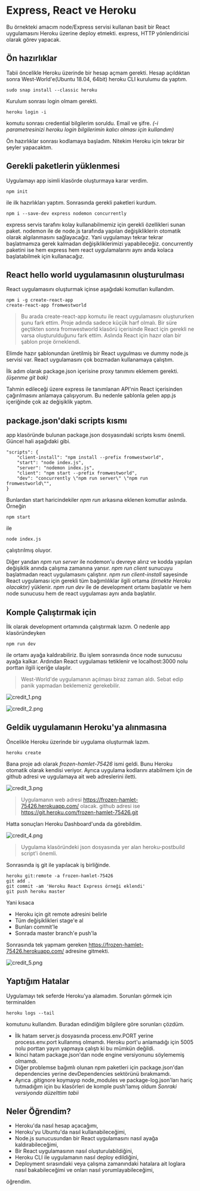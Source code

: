 # Express, React ve Heroku

Bu örnekteki amacım node/Express servisi kullanan basit bir React uygulamasını Heroku üzerine deploy etmekti. express, HTTP yönlendiricisi olarak görev yapacak.

## Ön hazırlıklar

Tabii öncelikle Heroku üzerinde bir hesap açmam gerekti. Hesap açıldıktan sonra West-World'e(Ubuntu 18.04, 64bit) heroku CLI kurulumu da yaptım. 

```
sudo snap install --classic heroku
```

Kurulum sonrası login olmam gerekti. 

```
heroku login -i
```

komutu sonrası credential bilgilerim soruldu. Email ve şifre. _(-i parametresinizi heroku login bilgilerimin kalıcı olması için kullandım)_

Ön hazırlıklar sonrası kodlamaya başladım. Nitekim Heroku için tekrar bir şeyler yapacaktım.

## Gerekli paketlerin yüklenmesi

Uygulamayı app isimli klasörde oluşturmaya karar verdim. 

```
npm init
```

ile ilk hazırlıkları yaptım. Sonrasında gerekli paketleri kurdum.

```
npm i --save-dev express nodemon concurrently
```

express servis tarafını kolay kullanabilmemiz için gerekli özellikleri sunan paket. nodemon ile de node.js tarafında yapılan değişikliklerin otomatik olarak algılanmasını sağlayacağız. Yani uygulamayı tekrar tekrar başlatmamıza gerek kalmadan değişikliklerimizi yapabileceğiz. concurrently paketini ise hem express hem react uygulamalarını aynı anda kolaca başlatabilmek için kullanacağız. 

## React hello world uygulamasının oluşturulması

React uygulamasını oluşturmak içinse aşağıdaki komutları kullandım.

```
npm i -g create-react-app
create-react-app fromwestworld
```

>Bu arada create-react-app komutu ile react uygulamasını oluştururken şunu fark ettim. Proje adında sadece küçük harf olmalı. Bir süre geçtikten sonra fromwestworld klasörü içerisinde React için gerekli ne varsa oluşturulduğunu fark ettim. Aslında React için hazır olan bir şablon proje örneklendi.

Elimde hazır şablonundan üretilmiş bir React uygulması ve dummy node.js servisi var. React uygulamasını çok bozmadan kullanamaya çalıştım. 

İlk adım olarak package.json içerisine proxy tanımını eklemem gerekti. _(üşenme git bak)_

Tahmin edileceği üzere express ile tanımlanan API'nin React içerisinden çağırılmasını anlamaya çalışıyorum. Bu nedenle şablonla gelen app.js içeriğinde çok az değişiklik yaptım.

## package.json'daki scripts kısmı

app klasöründe bulunan package.json dosyasındaki scripts kısmı önemli. Güncel hali aşağıdaki gibi.

```
"scripts": {
    "client-install": "npm install --prefix fromwestworld",
    "start": "node index.js",
    "server": "nodemon index.js",
    "client": "npm start --prefix fromwestworld",
    "dev": "concurrently \"npm run server\" \"npm run fromwestworld\"",
}
```
Bunlardan start haricindekiler _npm run_ arkasına eklenen komutlar aslında. Örneğin

```
npm start
```

ile 

```
node index.js
```

çalıştırılmış oluyor.

Diğer yandan _npm run server_ ile nodemon'u devreye alırız ve kodda yapılan değişiklik anında çalışma zamanına yansır. _npm run client_ sunucuyu başlatmadan react uygulamasını çalıştırır. _npm run client-install_ sayesinde React uygulaması için gerekli tüm bağımlılıklar ilgili ortama _(örnekte Heroku olacaktır)_ yüklenir. _npm run dev_ ile de development ortamı başlatılır ve hem node sunucusu hem de react uygulaması aynı anda başlatılır.

## Komple Çalıştırmak için

İlk olarak development ortamında çalıştırmak lazım. O nedenle app klasöründeyken

```
npm run dev
```

ile ortamı ayağa kaldırabiliriz. Bu işlem sonrasında önce node sunucusu ayağa kalkar. Ardından React uygulaması tetiklenir ve localhost:3000 nolu porttan ilgili içeriğe ulaşılır.

>West-World'de uygulamanın açılması biraz zaman aldı. Sebat edip panik yapmadan beklemeniz gerekebilir.

![credit_1.png](credit_1.png)

![credit_2.png](credit_2.png)

## Geldik uygulamanın Heroku'ya alınmasına

Öncelikle Heroku üzerinde bir uygulama oluşturmak lazım.

```
heroku create
```

Bana proje adı olarak _frozen-hamlet-75426_ ismi geldi. Bunu Heroku otomatik olarak kendisi veriyor. Ayrıca uygulama kodlarını atabilmem için de github adresi ve uygulamaya ait web adreslerini iletti.

![credit_3.png](credit_3.png)

>Uygulamanın web adresi https://frozen-hamlet-75426.herokuapp.com/ olacak. github adresi ise https://git.heroku.com/frozen-hamlet-75426.git

Hatta sonuçları Heroku Dashboard'unda da görebildim.

![credit_4.png](credit_4.png)

>Uygulama klasöründeki json dosyasında yer alan heroku-postbuild script'i önemli.

Sonrasında iş git ile yapılacak iş birliğinde.

```
heroku git:remote -a frozen-hamlet-75426
git add .
git commit -am 'Heroku React Express örneği eklendi'
git push heroku master
```

Yani kısaca

- Heroku için git remote adresini belirle
- Tüm değişiklikleri stage'e al
- Bunları commit'le
- Sonrada master branch'e push'la

Sonrasında tek yapmam gereken https://frozen-hamlet-75426.herokuapp.com/ adresine gitmekti.

![credit_5.png](credit_5.png)

## Yaptığım Hatalar

Uygulamayı tek seferde Heroku'ya alamadım. Sorunları görmek için terminalden

```
heroku logs --tail
```

komutunu kullandım. Buradan edindiğim bilgilere göre sorunları çözdüm.

- İlk hatam server.js dosyasında process.env.PORT yerine process.env.port kullanmış olmamdı. Heroku port'u anlamadığı için 5005 nolu porttan yayın yapmaya çalıştı ki bu mümkün değildi.
- İkinci hatam package.json'dan node engine versiyonunu söylememiş olmamdı.
- Diğer problemse bağımlı olunan npm paketleri için package.json'dan dependencies yerine devDependencies sektörünü bırakmamdı.
- Ayrıca .gitignore koymayıp node_modules ve package-log.json'ları hariç tutmadığım için bu klasörleri de komple push'lamış oldum _Sonraki versiyonda düzelttim tabii_

## Neler Öğrendim?

- Heroku'da nasıl hesap açacağımı,
- Heroku'yu Ubuntu'da nasıl kullanabileceğimi,
- Node.js sunucusundan bir React uygulamasını nasıl ayağa kaldırabileceğimi,
- Bir React uygulamasının nasıl oluşturulabildiğini,
- Heroku CLI ile uygulamanın nasıl deploy edildiğini,
- Deployment sırasındaki veya çalışma zamanındaki hatalara ait loglara nasıl bakabileceğimi ve onları nasıl yorumlayabileceğimi,

öğrendim.
